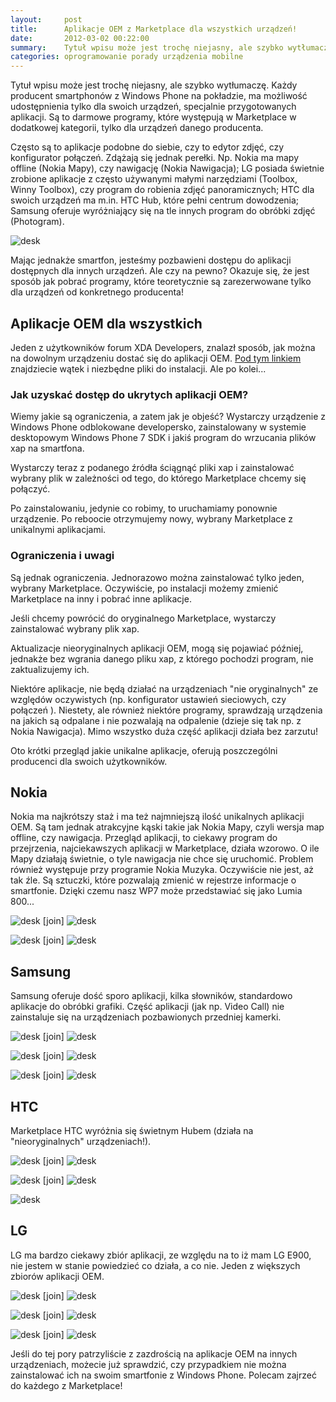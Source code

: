 ```yaml
---
layout:     post
title:      Aplikacje OEM z Marketplace dla wszystkich urządzeń!
date:       2012-03-02 00:22:00
summary:    Tytuł wpisu może jest trochę niejasny, ale szybko wytłumaczę. Każdy producent smartphonów z Windows Phone na pokładzie, ma możliwość udostępnienia tylko dla swoich urządzeń, specjalnie przygotowanych aplikacji. Są to darmowe programy, które występują w Marketplace w dodatkowej kategorii, tylko dla urządzeń danego producenta. Często są to aplikacje podobne do siebie, czy to edytor zdjęć, czy konfig...
categories: oprogramowanie porady urządzenia mobilne
---
```




Tytuł wpisu może jest trochę niejasny, ale szybko wytłumaczę. Każdy producent smartphonów z Windows Phone na pokładzie, ma możliwość udostępnienia tylko dla swoich urządzeń, specjalnie przygotowanych aplikacji. Są to darmowe programy, które występują w Marketplace w dodatkowej kategorii, tylko dla urządzeń danego producenta. 

Często są to aplikacje podobne do siebie, czy to edytor zdjęć, czy konfigurator połączeń. Zdążają się jednak perełki. Np. Nokia ma mapy offline (Nokia Mapy), czy nawigację (Nokia Nawigacja); LG posiada świetnie zrobione aplikacje z często używanymi małymi narzędziami (Toolbox, Winny Toolbox), czy program do robienia zdjęć panoramicznych; HTC dla swoich urządzeń ma m.in. HTC Hub, które pełni centrum dowodzenia; Samsung oferuje wyróżniający się na tle innych program do obróbki zdjęć (Photogram).


![desk](https://raw.githubusercontent.com/djfoxer/djfoxer.github.io/master/_img/2012-3-2-_145_/g_-_608x405_-_-_30608x20120302001418_0.jpg)


Mając jednakże smartfon, jesteśmy pozbawieni dostępu do aplikacji dostępnych dla innych urządzeń. Ale czy na pewno? Okazuje się, że jest sposób jak pobrać programy, które teoretycznie są zarezerwowane tylko dla urządzeń od konkretnego producenta!


## Aplikacje OEM dla wszystkich


Jeden z użytkowników forum XDA Developers, znalazł sposób, jak można na dowolnym urządzeniu dostać się do aplikacji OEM. [Pod tym linkiem](http://forum.xda-developers.com/showthread.php?t=1393265) znajdziecie wątek i niezbędne pliki do instalacji. Ale po kolei...


### Jak uzyskać dostęp do ukrytych aplikacji OEM?


Wiemy jakie są ograniczenia, a zatem jak je objeść? Wystarczy urządzenie z Windows Phone odblokowane developersko, zainstalowany w systemie desktopowym Windows Phone 7 SDK i jakiś program do wrzucania plików xap na smartfona.

Wystarczy teraz z podanego źródła ściągnąć pliki xap i zainstalować wybrany plik w zależności od tego, do którego Marketplace chcemy się połączyć. 

Po zainstalowaniu, jedynie co robimy, to uruchamiamy ponownie urządzenie. Po reboocie otrzymujemy nowy, wybrany Marketplace z unikalnymi aplikacjami.


### Ograniczenia i uwagi


Są jednak ograniczenia. Jednorazowo można zainstalować tylko jeden, wybrany Marketplace. Oczywiście, po instalacji możemy zmienić Marketplace na inny i pobrać inne aplikacje.

Jeśli chcemy powrócić do oryginalnego Marketplace, wystarczy zainstalować  wybrany plik xap.

Aktualizacje nieoryginalnych aplikacji OEM, mogą się pojawiać później, jednakże bez wgrania danego pliku xap, z którego pochodzi program, nie zaktualizujemy ich.

Niektóre aplikacje, nie będą działać na urządzeniach "nie oryginalnych" ze względów oczywistych (np. konfigurator ustawień sieciowych, czy połączeń ). Niestety, ale  również niektóre programy, sprawdzają urządzenia na jakich są odpalane i nie pozwalają na odpalenie (dzieje się tak np. z Nokia Nawigacja). Mimo wszystko duża część aplikacji działa bez zarzutu! 

Oto krótki przegląd jakie unikalne aplikacje, oferują  poszczególni producenci dla swoich użytkowników.


## Nokia


Nokia ma najkrótszy staż i ma też najmniejszą ilość unikalnych aplikacji OEM. Są tam jednak atrakcyjne kąski takie jak Nokia Mapy, czyli wersja map offline, czy nawigacja. Przegląd aplikacji, to ciekawy program do przejrzenia, najciekawszych aplikacji w Marketplace, działa wzorowo. O ile Mapy działają świetnie, o tyle nawigacja nie chce się uruchomić. Problem również występuje przy programie Nokia Muzyka. Oczywiście nie jest, aż tak źle. Są sztuczki, które pozwalają zmienić w rejestrze informacje o smartfonie. Dzięki czemu nasz WP7 może przedstawiać się jako Lumia 800... 




![desk](https://raw.githubusercontent.com/djfoxer/djfoxer.github.io/master/_img/2012-3-2-_145_/g_-_288x192_-_-_30608x20120301235236_0.jpg)
[join]
![desk](https://raw.githubusercontent.com/djfoxer/djfoxer.github.io/master/_img/2012-3-2-_145_/g_-_288x192_-_-_30608x20120301235246_0.jpg)



![desk](https://raw.githubusercontent.com/djfoxer/djfoxer.github.io/master/_img/2012-3-2-_145_/g_-_288x192_-_-_30608x20120301235255_0.jpg)
[join]
![desk](https://raw.githubusercontent.com/djfoxer/djfoxer.github.io/master/_img/2012-3-2-_145_/g_-_288x192_-_-_30608x20120301235304_0.jpg)



## Samsung


Samsung oferuje dość sporo aplikacji, kilka słowników, standardowo aplikacje do obróbki grafiki. Część aplikacji (jak np. Video Call) nie zainstaluje się na urządzeniach pozbawionych przedniej kamerki.


![desk](https://raw.githubusercontent.com/djfoxer/djfoxer.github.io/master/_img/2012-3-2-_145_/g_-_288x192_-_-_30608x20120301235311_0.jpg)
[join]
![desk](https://raw.githubusercontent.com/djfoxer/djfoxer.github.io/master/_img/2012-3-2-_145_/g_-_288x192_-_-_30608x20120301235338_0.jpg)



![desk](https://raw.githubusercontent.com/djfoxer/djfoxer.github.io/master/_img/2012-3-2-_145_/g_-_288x192_-_-_30608x20120301235320_0.jpg)
[join]
![desk](https://raw.githubusercontent.com/djfoxer/djfoxer.github.io/master/_img/2012-3-2-_145_/g_-_288x192_-_-_30608x20120301235358_0.jpg)



![desk](https://raw.githubusercontent.com/djfoxer/djfoxer.github.io/master/_img/2012-3-2-_145_/g_-_288x192_-_-_30608x20120301235351_0.jpg)
[join]
![desk](https://raw.githubusercontent.com/djfoxer/djfoxer.github.io/master/_img/2012-3-2-_145_/g_-_288x192_-_-_30608x20120301235047_0.jpg)



## HTC


Marketplace HTC wyróżnia się świetnym Hubem (działa na "nieoryginalnych" urządzeniach!).


![desk](https://raw.githubusercontent.com/djfoxer/djfoxer.github.io/master/_img/2012-3-2-_145_/g_-_288x192_-_-_30608x20120301235057_0.jpg)
[join]
![desk](https://raw.githubusercontent.com/djfoxer/djfoxer.github.io/master/_img/2012-3-2-_145_/g_-_288x192_-_-_30608x20120301235104_0.jpg)



![desk](https://raw.githubusercontent.com/djfoxer/djfoxer.github.io/master/_img/2012-3-2-_145_/g_-_288x192_-_-_30608x20120301235112_0.jpg)
[join]
![desk](https://raw.githubusercontent.com/djfoxer/djfoxer.github.io/master/_img/2012-3-2-_145_/g_-_288x192_-_-_30608x20120301235129_0.jpg)



![desk](https://raw.githubusercontent.com/djfoxer/djfoxer.github.io/master/_img/2012-3-2-_145_/g_-_608x405_-_-_30608x20120301235138_0.jpg)




## LG


LG ma bardzo ciekawy zbiór aplikacji, ze względu na to iż mam LG E900, nie jestem w stanie powiedzieć co działa, a co nie. Jeden z większych zbiorów aplikacji OEM. 


![desk](https://raw.githubusercontent.com/djfoxer/djfoxer.github.io/master/_img/2012-3-2-_145_/g_-_288x192_-_-_30608x20120301235144_0.jpg)
[join]
![desk](https://raw.githubusercontent.com/djfoxer/djfoxer.github.io/master/_img/2012-3-2-_145_/g_-_288x192_-_-_30608x20120301235153_0.jpg)



![desk](https://raw.githubusercontent.com/djfoxer/djfoxer.github.io/master/_img/2012-3-2-_145_/g_-_288x192_-_-_30608x20120301235210_0.jpg)
[join]
![desk](https://raw.githubusercontent.com/djfoxer/djfoxer.github.io/master/_img/2012-3-2-_145_/g_-_288x192_-_-_30608x20120301235202_0.jpg)



![desk](https://raw.githubusercontent.com/djfoxer/djfoxer.github.io/master/_img/2012-3-2-_145_/g_-_288x192_-_-_30608x20120301235230_0.jpg)
[join]
![desk](https://raw.githubusercontent.com/djfoxer/djfoxer.github.io/master/_img/2012-3-2-_145_/g_-_288x192_-_-_30608x20120302000241_0.jpg)



Jeśli do tej pory patrzyliście z zazdrością na aplikacje OEM na innych urządzeniach, możecie już sprawdzić, czy przypadkiem nie można zainstalować ich na swoim smartfonie z Windows Phone. Polecam zajrzeć do każdego z Marketplace!